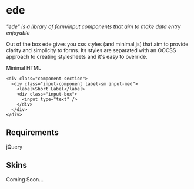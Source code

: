 ede
===

*"ede" is a library of form/input components that aim to make data entry enjoyable*

Out of the box ede gives you css styles (and minimal js) that aim to provide clarity and simplicity to forms. Its styles are separated with an OOCSS approach to creating stylesheets and it's easy to override.


Minimal HTML

```
<div class="component-section">
  <div class="input-component label-sm input-med">
    <label>Short Label</label>
    <div class="input-box">
      <input type="text" />
    </div>
  </div>
</div>
```

Requirements
------------
jQuery


Skins
-----

Coming Soon...